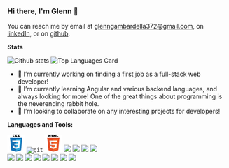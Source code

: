 ### Hi there, I'm Glenn 👋
You can reach me by email at <a href = "glenngambardella372@gmail.com">glenngambardella372@gmail.com</a>, on [linkedIn](https://www.linkedin.com/in/ggambardella/), or on [github](https://github.com/ggamb).

**Stats**

![Github stats](https://github-readme-stats.vercel.app/api?username=ggamb&theme=great-gatsby&show_icons=true&count_private=true)
![Top Languages Card](https://github-readme-stats.vercel.app/api/top-langs/?username=ggamb)

- 🔭 I’m currently working on finding a first job as a full-stack web developer!
- 🌱 I’m currently learning Angular and various backend languages, and always looking for more! One of the great things about programming is the neverending rabbit hole.
- 👯 I’m looking to collaborate on any interesting projects for developers! 


**Languages and Tools:**  

<code><img src="https://raw.githubusercontent.com/devicons/devicon/master/icons/css3/css3-original-wordmark.svg" alt="css3" width="40" height="40"/></code>
<code><img src="https://www.vectorlogo.zone/logos/git-scm/git-scm-icon.svg" alt="git" width="40" height="40"/></code>
<code><img src="https://raw.githubusercontent.com/devicons/devicon/master/icons/html5/html5-original-wordmark.svg" alt="html5" width="40" height="40"/></code>
<code><img height="40" src="https://raw.githubusercontent.com/shinokada/shinokada/master/assets/javascript.png"></code>
<code><img height="40" src="https://cdn.jsdelivr.net/gh/devicons/devicon/icons/bootstrap/bootstrap-original.svg" /></code>
<code><img height="40" src="https://cdn.jsdelivr.net/gh/devicons/devicon/icons/handlebars/handlebars-original-wordmark.svg" /></code>
<code><img height="40" src="https://cdn.jsdelivr.net/gh/devicons/devicon/icons/heroku/heroku-plain-wordmark.svg" /> </code>
<code><img height="40" src="https://cdn.jsdelivr.net/gh/devicons/devicon/icons/java/java-original-wordmark.svg" /></code>
<code><img height="40" src="https://cdn.jsdelivr.net/gh/devicons/devicon/icons/jest/jest-plain.svg" /></code>
<code><img height="40" src="https://cdn.jsdelivr.net/gh/devicons/devicon/icons/jquery/jquery-original-wordmark.svg" /></code>
<code><img height="40" src="https://cdn.jsdelivr.net/gh/devicons/devicon/icons/mysql/mysql-original-wordmark.svg" /></code>
<code><img height="40" src="https://cdn.jsdelivr.net/gh/devicons/devicon/icons/nodejs/nodejs-original-wordmark.svg" /></code>
<code><img height="40" src="https://cdn.jsdelivr.net/gh/devicons/devicon/icons/react/react-original-wordmark.svg" /></code>
<code><img height="40" src="https://cdn.jsdelivr.net/gh/devicons/devicon/icons/sequelize/sequelize-original-wordmark.svg" /></code>
<code><img height="40" src="https://cdn.jsdelivr.net/gh/devicons/devicon/icons/webpack/webpack-original-wordmark.svg" /></code>
